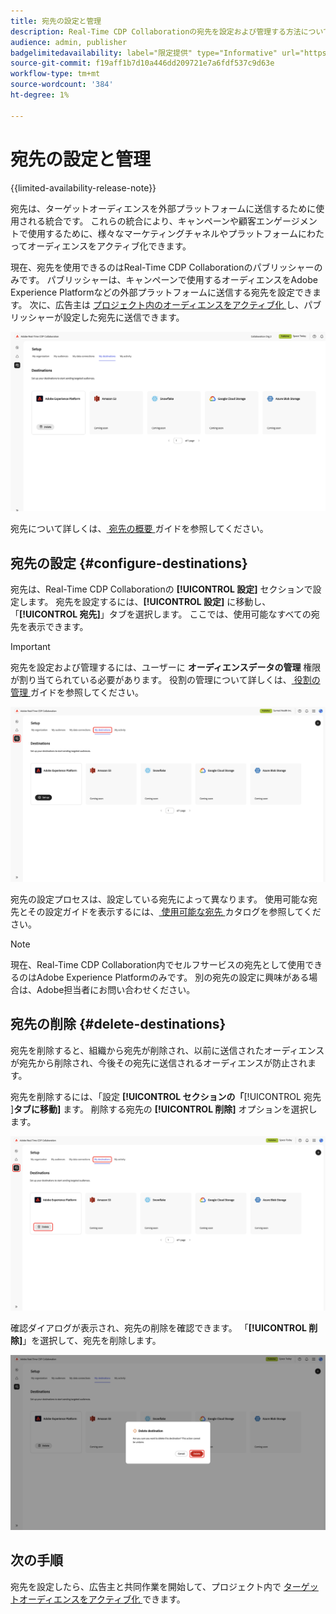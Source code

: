 ```yaml
---
title: 宛先の設定と管理
description: Real-Time CDP Collaborationの宛先を設定および管理する方法について説明します。
audience: admin, publisher
badgelimitedavailability: label="限定提供" type="Informative" url="https://helpx.adobe.com/legal/product-descriptions/real-time-customer-data-platform-collaboration.html newtab=true"
source-git-commit: f19aff1b7d10a446dd209721e7a6fdf537c9d63e
workflow-type: tm+mt
source-wordcount: '384'
ht-degree: 1%

---
```


# 宛先の設定と管理

{{limited-availability-release-note}}

宛先は、ターゲットオーディエンスを外部プラットフォームに送信するために使用される統合です。 これらの統合により、キャンペーンや顧客エンゲージメントで使用するために、様々なマーケティングチャネルやプラットフォームにわたってオーディエンスをアクティブ化できます。

現在、宛先を使用できるのはReal-Time CDP Collaborationのパブリッシャーのみです。 パブリッシャーは、キャンペーンで使用するオーディエンスをAdobe Experience Platformなどの外部プラットフォームに送信する宛先を設定できます。 次に、広告主は [ プロジェクト内のオーディエンスをアクティブ化 ](../collaborate/activate.md) し、パブリッシャーが設定した宛先に送信できます。

![ アクティブなAdobe Experience Platformの宛先を表示する、設定ワークスペースの「マイ宛先」タブ ](/help/assets/setup/manage-destinations/my-destinations-overview.png)

宛先について詳しくは、[ 宛先の概要 ](../destinations/overview.md) ガイドを参照してください。

## 宛先の設定 {#configure-destinations}

宛先は、Real-Time CDP Collaborationの **[!UICONTROL 設定]** セクションで設定します。 宛先を設定するには、**[!UICONTROL 設定]** に移動し、「**[!UICONTROL 宛先]**」タブを選択します。 ここでは、使用可能なすべての宛先を表示できます。

>[!IMPORTANT]
>
>宛先を設定および管理するには、ユーザーに **オーディエンスデータの管理** 権限が割り当てられている必要があります。 役割の管理について詳しくは、[ 役割の管理 ](../permissions/manage-roles.md) ガイドを参照してください。

![ 使用可能な宛先を表示する、設定ワークスペースの「自分の宛先」タブ ](/help/assets/setup/manage-destinations/my-destinations.png)

宛先の設定プロセスは、設定している宛先によって異なります。 使用可能な宛先とその設定ガイドを表示するには、[ 使用可能な宛先 ](../destinations/overview.md#available-destinations) カタログを参照してください。

>[!NOTE]
>
>現在、Real-Time CDP Collaboration内でセルフサービスの宛先として使用できるのはAdobe Experience Platformのみです。 別の宛先の設定に興味がある場合は、Adobe担当者にお問い合わせください。

## 宛先の削除 {#delete-destinations}

宛先を削除すると、組織から宛先が削除され、以前に送信されたオーディエンスが宛先から削除され、今後その宛先に送信されるオーディエンスが防止されます。

宛先を削除するには、「設定 **[!UICONTROL セクションの「**[!UICONTROL  宛先 ]**タブに移動]** ます。 削除する宛先の **[!UICONTROL 削除]** オプションを選択します。

![Adobe Experience Platformの宛先について、「削除」オプションがハイライト表示された宛先ワークスペース ](/help/assets/setup/manage-destinations/delete-destination.png)

確認ダイアログが表示され、宛先の削除を確認できます。 「**[!UICONTROL 削除]**」を選択して、宛先を削除します。

![ 「削除」オプションがハイライト表示された宛先を削除ダイアログ ](/help/assets/setup/manage-destinations/delete-destination-confirm.png)

## 次の手順

宛先を設定したら、広告主と共同作業を開始して、プロジェクト内で [ ターゲットオーディエンスをアクティブ化 ](../collaborate/activate.md) できます。
